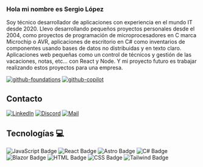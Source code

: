 ### Hola mi nombre es Sergio López

Soy técnico desarrollador de aplicaciones con experiencia en el mundo IT desde 2020. Llevo desarrollando pequeños proyectos personales desde el 2004, como proyectos de programación de microprocesadores en C marca Microchip o AVR, aplicaciones de escritorio en C# como inventarios de componentes usando bases de datos no distribuidas y en texto claro. Aplicaciones web pequeñas como un control de técnicos y gestión de las vacaciones, notas, etc… con React y Node. Y mi proyecto futuro es trabajar realizando estos proyectos para una empresa.

[![github-foundations](https://github.com/adesduende/adesduende/assets/29408281/277f7725-b0ac-4ec3-9e5d-95cba798344e)](https://www.credly.com/badges/a87d73bf-5dfc-472b-bd9b-d1f928eeadbd/public_url)
[![github-copilot](https://github.com/user-attachments/assets/b9d00817-2f7d-4d2b-8df5-c868968c80db)](https://www.credly.com/badges/9d97c596-442e-4614-b971-a79fe7237c32/public_url)

## Contacto

[![LinkedIn](https://cdn-icons-png.flaticon.com/24/2504/2504923.png)](https://www.linkedin.com/in/sllobo/)
[![Discord]( https://cdn-icons-png.flaticon.com/24/2111/2111370.png)](https://discord.com/users/661138509226049536)
[![Mail]( https://cdn-icons-png.flaticon.com/24/726/726623.png)](mailto:info@sergiolopezlobo.es)

## Tecnologías 💻

![JavaScript Badge](https://img.shields.io/badge/JavaScript-White?style=flat&logo=javascript&logoColor=F7DF1E&logoSize=16&color=2e2e2e)
![React Badge](https://img.shields.io/badge/React-White?style=flat&logo=react&logoColor=61DAFB&logoSize=16&color=2e2e2e)
![Astro Badge](https://img.shields.io/badge/Astro-White?style=flat&logo=astro&logoColor=BC52EE&logoSize=16&color=2e2e2e)
![C# Badge](https://img.shields.io/badge/CSharp-White?style=flat&logo=csharp&logoColor=512BD4&logoSize=16&color=2e2e2e)
![Blazor Badge](https://img.shields.io/badge/Blazor-White?style=flat&logo=blazor&logoColor=512BD4&logoSize=16&color=2e2e2e)
![HTML Badge](https://img.shields.io/badge/HTML-White?style=flat&logo=html5&logoColor=E34F26&logoSize=16&color=2e2e2e)
![CSS Badge](https://img.shields.io/badge/CSS-White?style=flat&logo=css3&logoColor=1572B6&logoSize=16&color=2e2e2e)
![Tailwind Badge](https://img.shields.io/badge/Tailwind-White?style=flat&logo=tailwindcss&logoColor=06B6D4&logoSize=16&color=2e2e2e)


